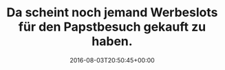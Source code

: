 ---
retweeted: false
source: <a href="http://mvilla.it/fenix" rel="nofollow">Fenix for Android</a>
entities:
  user_mentions: []
  urls: []
  symbols: []
  media:
  - expanded_url: https://twitter.com/bascht/status/760940994225381376/photo/1
    indices:
    - '72'
    - '95'
    url: https://t.co/4eDJL4qI4Y
    media_url: http://pbs.twimg.com/media/Co9nzBOWAAA1hRZ.jpg
    id_str: '760940988248489984'
    id: '760940988248489984'
    media_url_https: https://pbs.twimg.com/media/Co9nzBOWAAA1hRZ.jpg
    sizes:
      large:
        w: '1125'
        h: '1600'
        resize: fit
      small:
        w: '478'
        h: '680'
        resize: fit
      thumb:
        w: '150'
        h: '150'
        resize: crop
      medium:
        w: '844'
        h: '1200'
        resize: fit
    type: photo
    display_url: pic.twitter.com/4eDJL4qI4Y
  hashtags: []
display_text_range:
- '0'
- '95'
favorite_count: '0'
id_str: '760940994225381376'
truncated: false
retweet_count: '0'
id: '760940994225381376'
possibly_sensitive: false
created_at: Wed Aug 03 20:50:45 +0000 2016
favorited: false
full_text: Da scheint noch jemand Werbeslots für den Papstbesuch gekauft zu haben.
lang: de
extended_entities:
  media:
  - expanded_url: https://twitter.com/bascht/status/760940994225381376/photo/1
    indices:
    - '72'
    - '95'
    url: https://t.co/4eDJL4qI4Y
    media_url: http://pbs.twimg.com/media/Co9nzBOWAAA1hRZ.jpg
    id_str: '760940988248489984'
    id: '760940988248489984'
    media_url_https: https://pbs.twimg.com/media/Co9nzBOWAAA1hRZ.jpg
    sizes:
      large:
        w: '1125'
        h: '1600'
        resize: fit
      small:
        w: '478'
        h: '680'
        resize: fit
      thumb:
        w: '150'
        h: '150'
        resize: crop
      medium:
        w: '844'
        h: '1200'
        resize: fit
    type: photo
    display_url: pic.twitter.com/4eDJL4qI4Y
tags:
- pesos/twitter
date: '2016-08-03T20:50:45+00:00'
src: https://twitter.com/bascht/status/760940994225381376
original_url: https://twitter.com/bascht/status/760940994225381376
type: twitter_tweet
media_url: https://img.bascht.com/twitter/pbs.twimg.com/media/Co9nzBOWAAA1hRZ.jpg
text: Da scheint noch jemand Werbeslots für den Papstbesuch gekauft zu haben.
title: Da scheint noch jemand Werbeslots für den Papstbesuch gekauft zu haben.

---